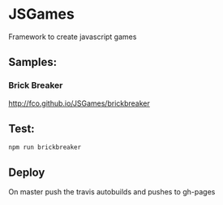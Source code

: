 # JSGames
Framework to create javascript games

## Samples:
### Brick Breaker
http://fco.github.io/JSGames/brickbreaker

## Test:
    npm run brickbreaker

## Deploy
On master push the travis autobuilds and pushes to gh-pages
